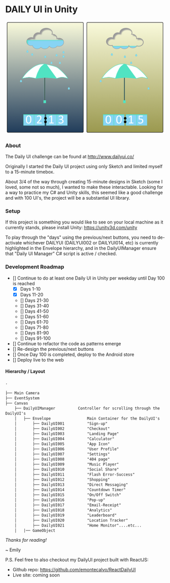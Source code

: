 # DAILY UI in Unity

![Alt text](./day014img.png?raw=true "Day 014 - Countdown Timer")

### About
The Daily UI challenge can be found at http://www.dailyui.co/

Originally I started the Daily UI project using only Sketch and limited myself to a 15-minute timebox.

About 3/4 of the way through creating 15-minute designs in Sketch (some I loved, some not so much), I wanted to make these interactable.  Looking for a way to practice my C# and Unity skills, this seemed like a good challenge and with 100 UI's, the project will be a substantial UI library.

### Setup
If this project is something you would like to see on your local machine as it currently stands, please install Unity:
https://unity3d.com/unity

To play through the "days" using the previous/next buttons, you need to de-activate whichever DAILYUI (DAILYUI002 or DAILYUI014, etc) is currently highlighted in the Envelope hierarchy, and in the DailyUIManager ensure that "Daily UI Manager" C# script is active / checked.

### Development Roadmap

 - [] Continue to do at least one Daily UI in Unity per weekday until Day 100 is reached
 	- [x] Days 1-10
 	- [x] Days 11-20
 	- [] Days 21-30
 	- [] Days 31-40
 	- [] Days 41-50
 	- [] Days 51-60
 	- [] Days 61-70
 	- [] Days 71-80
 	- [] Days 81-90
 	- [] Days 91-100
 - [] Continue to refactor the code as patterns emerge
 - [] Re-design the previous/next buttons
 - [] Once Day 100 is completed, deploy to the Android store
 - [] Deploy live to the web


 #### Hierarchy / Layout

```
.

├── Main Camera
├── EventSystem
├── Canvas
	├── DailyUIManager  		Controller for scrolling through the DailyUI's
	│	├── Envelope  				Main Container for the DailyUI's
	│		├── DailyUI001			"Sign-up"
	│		├── DailyUI002			"Checkout"
	│		├── DailyUI003			"Landing Page"
	│		├── DailyUI004			"Calculator"
	│		├── DailyUI005			"App Icon"
	│		├── DailyUI006			"User Profile"
	│		├── DailyUI007			"Settings"
	│		├── DailyUI008			"404 page"
	│		├── DailyUI009			"Music Player"
	│		├── DailyUI010			"Social Share"
	│		├── DailyUI011			"Flash Error-Success"
	│		├── DailyUI012			"Shopping"
	│		├── DailyUI013			"Direct Messaging"
	│		├── DailyUI014			"Countdown Timer"
	│		├── DailyUI015			"On/Off Switch"
	│		├── DailyUI016			"Pop-up"
	│		├── DailyUI017			"Email-Receipt"
	│		├── DailyUI018			"Analytics"
	│		├── DailyUI019			"Leaderboard"
	│		├── DailyUI020			"Location Tracker"
	│		├── DailyUI021			"Home Monitor"....etc...
	│	|── GameObject      

```


 *Thanks for reading!*
 
 ~ Emily

  P.S.  Feel free to also checkout my DailyUI project built with ReactJS:
 * Github repo:  https://github.com/emontecalvo/ReactDailyUI
 * Live site:  coming soon
